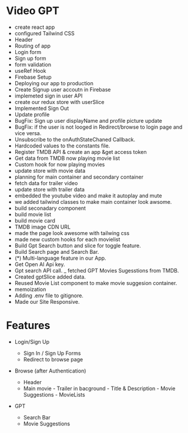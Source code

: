 # Video GPT

- create react app
- configured Tailwind CSS
- Header
- Routing of app
- Login form
- Sign up form
- form validation
- useRef Hook
- Firebase Setup
- Deploying our app to production
- Create Signup user accoutn in Firebase
- implemeted sign in user API
- create our redux store with userSlice
- Implemented Sign Out
- Update profile
- BugFix: Sign up user displayName and profile picture update
- BugFix: if the user is not looged in Redirect/browse to login page and vice versa.
- Unsubscribe to the onAuthStateChaned Callback.
- Hardcoded values to the constants file.
- Register TMDB API & create an app &get access token
- Get data from TMDB now playing movie list
- Custom hook for now playing movies
- update store with movie data
- planning for main container and secondary container
- fetch data for trailer video
- update store with trailer data
- embedded the youtube video and make it autoplay and mute
- we added tailwind classes to make main container look awsome.
- build seconadary component
- build movie list
- build movie card
- TMDB image CDN URL
- made the page look awesome with tailwing css
- made new custom hooks for each movielist
- Build Gpt Search button and slice for toggle feature.
- Build Search page and Search Bar.
- (\*) Multi-language feature in our App.
- Get Open AI Api key.
- Gpt search API call.
  \_ fetched GPT Movies Sugesstions from TMDB.
- Created gptSlice added data.
- Reused Movie List component to make movie suggesion container.
- memoization
- Adding .env file to gitignore.
- Made our Site Responsive.

# Features

- Login/Sign Up

  - Sign In / Sign Up Forms
  - Redirect to browse page

- Browse (after Authentication)
  - Header
  - Main movie - Trailer in bacground - Title & Description - Movie Suggestions - MovieLists
- GPT
  - Search Bar
  - Movie Suggestions
